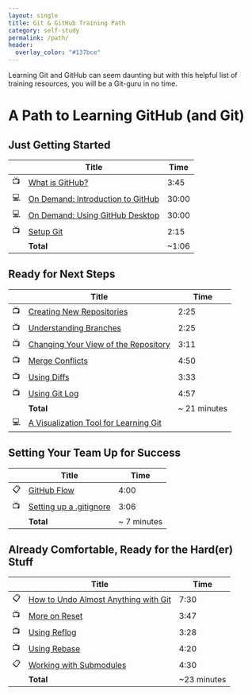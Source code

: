 ```yaml
---
layout: single
title: Git & GitHub Training Path
category: self-study
permalink: /path/
header:
  overlay_color: "#137bce"
---
```


Learning Git and GitHub can seem daunting but with this helpful list of training resources, you will be a Git-guru in no time.

# A Path to Learning GitHub (and Git)

## Just Getting Started

| | Title | Time
| --- | --- | ---
| :tv: | [What is GitHub?](https://youtu.be/w3jLJU7DT5E) | 3:45
| :computer: | [On Demand: Introduction to GitHub](https://services.github.com/on-demand/intro-to-github/) | 30:00
| :computer: | [On Demand: Using GitHub Desktop](https://services.github.com/on-demand/github-desktop/) | 30:00
| :tv: | [Setup Git](https://www.youtube.com/watch?v=7Inc0G0wutk) | 2:15
| | **Total** | ~1:06


## Ready for Next Steps

| | Title | Time
| --- | --- | ---
| :tv: | [Creating New Repositories](https://youtu.be/WxMFZncm12s) | 2:25
| :tv: | [Understanding Branches](https://youtu.be/H5GJfcp3p4Q) | 2:25
| :tv: | [Changing Your View of the Repository](https://youtu.be/HwrPhOp6-aM) | 3:11
| :tv: | [Merge Conflicts](https://youtu.be/yyLiplDQtf0) | 4:50
| :tv: | [Using Diffs](https://youtu.be/RXSriVcoI70) | 3:33
| :tv: | [Using Git Log](https://youtu.be/Ew8HQsFyVHo) | 4:57
| | **Total** | ~ 21 minutes
| :computer: | [A Visualization Tool for Learning Git](http://learngitbranching.js.org/) |

## Setting Your Team Up for Success

| | Title | Time
| --- | --- | ---
| :clipboard: | [GitHub Flow](https://guides.github.com/introduction/flow/) | 4:00
| :tv: | [Setting up a .gitignore](https://youtu.be/4VBG9FlyiOw) | 3:06
| | **Total** | ~ 7 minutes

## Already Comfortable, Ready for the Hard(er) Stuff

| | Title | Time
| --- | --- | ---
| :clipboard: | [How to Undo Almost Anything with Git](https://github.com/blog/2019-how-to-undo-almost-anything-with-git) | 7:30
| :tv: | [More on Reset](https://youtu.be/BKPjPMVB81g) | 3:47
| :tv: | [Using Reflog](https://youtu.be/Vxc9m_OVyo0) | 3:28
| :tv: | [Using Rebase](https://youtu.be/SxzjZtJwOgo) | 4:20
| :clipboard: | [Working with Submodules](https://github.com/blog/2104-working-with-submodules) | 4:30
| | **Total** | ~23 minutes
